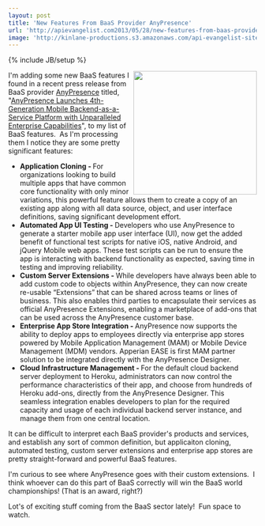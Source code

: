 ```yaml
---
layout: post
title: 'New Features From BaaS Provider AnyPresence'
url: 'http://apievangelist.com2013/05/28/new-features-from-baas-provider-anypresence/'
image: 'http://kinlane-productions.s3.amazonaws.com/api-evangelist-site/blog/anypresense-logo.png'
---
```

{% include JB/setup %}
<p>
     <a href="http://www.anypresence.com/" target="_blank"><img src="http://kinlane-productions.s3.amazonaws.com/api-evangelist-site/company/anypresense_logo_New.png"  width="250" align="right" /></a>
</p>
<p>
     I'm adding some new BaaS features I found in a recent press release from BaaS provider <a title="AnyPresence" href="http://www.anypresence.com/">AnyPresence</a> titled, "<a href="http://www.anypresence.com/press-release/AnyPresence_Launches_4th-Generation_Mobile_Backend_as_a_Service_Platform.php">AnyPresence Launches 4th-Generation Mobile Backend-as-a-Service Platform with Unparalleled Enterprise Capabilities</a>", to my list of BaaS features.  As I'm processing them I notice they are some pretty significant features:
</p>
<ul>
     <li>
          <strong>Application Cloning - </strong>For organizations looking to build multiple apps that have common core functionality with only minor variations, this powerful feature allows them to create a copy of an existing app along with all data source, object, and user interface definitions, saving significant development effort.
     </li>
     <li>
          <strong>Automated App UI Testing - </strong>Developers who use AnyPresence to generate a starter mobile app user interface (UI), now get the added benefit of functional test scripts for native iOS, native Android, and jQuery Mobile web apps. These test scripts can be run to ensure the app is interacting with backend functionality as expected, saving time in testing and improving reliability.
     </li>
     <li>
          <strong>Custom Server Extensions - </strong>While developers have always been able to add custom code to objects within AnyPresence, they can now create re-usable “Extensions” that can be shared across teams or lines of business. This also enables third parties to encapsulate their services as official AnyPresence Extensions, enabling a marketplace of add-ons that can be used across the AnyPresence customer base.
     </li>
     <li>
          <strong>Enterprise App Store Integration - </strong>AnyPresence now supports the ability to deploy apps to employees directly via enterprise app stores powered by Mobile Application Management (MAM) or Mobile Device Management (MDM) vendors. Apperian EASE is first MAM partner solution to be integrated directly with the AnyPresence Designer.
     </li>
     <li>
          <strong>Cloud Infrastructure Management - </strong>For the default cloud backend server deployment to Heroku, administrators can now control the performance characteristics of their app, and choose from hundreds of Heroku add-ons, directly from the AnyPresence Designer. This seamless integration enables developers to plan for the required capacity and usage of each individual backend server instance, and manage them from one central location.
     </li>
</ul>
<p>
     It can be difficult to interpret each BaaS provider's products and services, and establish any sort of common definition, but applicaiton cloning, automated testing, custom server extensions and enterprise app stores are pretty straight-forward and powerful BaaS features.
</p>
<p>
     I'm curious to see where AnyPresence goes with their custom extensions.  I think whoever can do this part of BaaS correctly will win the BaaS world championships! (That is an award, right?)
</p>
<p>
     Lot's of exciting stuff coming from the BaaS sector lately!  Fun space to watch.
</p>
